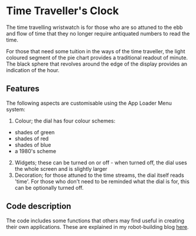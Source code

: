 # Time Traveller's Clock

The time travelling wristwatch is for those who are so attuned to the ebb and flow of time that they no longer require antiquated numbers to read the time.

For those that need some tuition in the ways of the time traveller, the light coloured segment of the pie chart provides a traditional readout of minute. The black sphere that revolves around the edge of the display provides an indication of the hour.

## Features

The following aspects are customisable using the App Loader Menu system:

1. Colour; the dial has four colour schemes:

- shades of green
- shades of red
- shades of blue
- a 1980's scheme

2. Widgets; these can be turned on or off - when turned off, the dial uses the whole screen and is slightly larger
3. Decoration; for those attuned to the time streams, the dial itself reads 'time'. For those who don't need to be reminded what the dial is for, this can be optionally turned off.

## Code description

The code includes some functions that others may find useful in creating their own applications. These are explained in my robot-building blog [here](https://k9-build.blogspot.com/).
